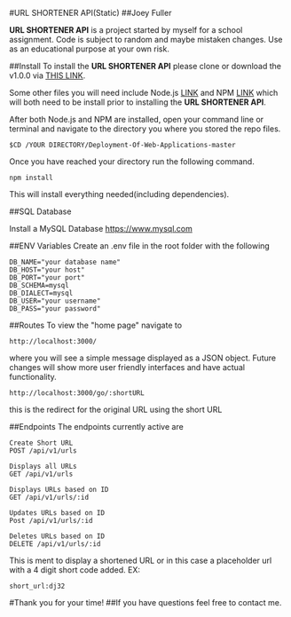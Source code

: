 #URL SHORTENER API(Static)
##Joey Fuller

**URL SHORTENER API** is a project started by myself for a school assignment. Code is subject to random and maybe mistaken changes. Use as an educational purpose at your own risk.

##Install
To install the **URL SHORTENER API** please clone or download the v1.0.0 via [THIS LINK](https://github.com/JoeyFuller/DWA1.git).

Some other files you will need include Node.js [LINK](https://nodejs.org/en/) and NPM [LINK](https://www.npmjs.com) which will both need to be install prior to installing the **URL SHORTENER API**.

After both Node.js and NPM are installed, open your command line or terminal and navigate to the directory you where you stored the repo files.

```
$CD /YOUR DIRECTORY/Deployment-Of-Web-Applications-master
```

Once you have reached your directory run the following command.

```
npm install
```
This will install everything needed(including dependencies).

##SQL Database

Install a MySQL Database 
https://www.mysql.com

##ENV Variables
Create an .env file in the root folder with the following
```
DB_NAME="your database name"
DB_HOST="your host"
DB_PORT="your port"
DB_SCHEMA=mysql
DB_DIALECT=mysql
DB_USER="your username"
DB_PASS="your password"
```
##Routes
To view the "home page" navigate to

```
http://localhost:3000/
```
where you will see a simple message displayed as a JSON object. Future changes will show more user friendly interfaces and have actual functionality.
```
http://localhost:3000/go/:shortURL
```
this is the redirect for the original URL using the short URL

##Endpoints
The endpoints currently active are

```
Create Short URL
POST /api/v1/urls

Displays all URLs
GET /api/v1/urls

Displays URLs based on ID
GET /api/v1/urls/:id

Updates URLs based on ID
Post /api/v1/urls/:id

Deletes URLs based on ID
DELETE /api/v1/urls/:id

```
This is ment to display a shortened URL or in this case a placeholder url with a 4 digit short code added. EX:

```
short_url:dj32
```
#Thank you for your time!
##If you have questions feel free to contact me.